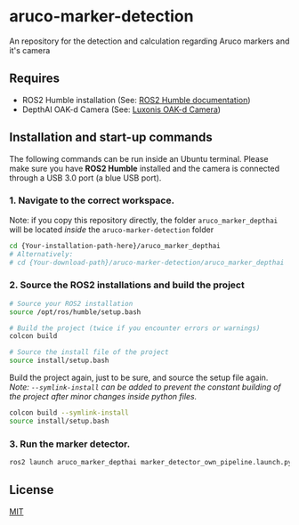 # aruco-marker-detection
An repository for the detection and calculation regarding Aruco markers and it's camera

## Requires
- ROS2 Humble installation (See: [ROS2 Humble documentation](https://docs.ros.org/en/humble/index.html))
- DepthAI OAK-d Camera (See: [Luxonis OAK-d Camera](https://docs.luxonis.com/projects/hardware/en/latest/pages/BW1098OAK/))

## Installation and start-up commands
The following commands can be run inside an Ubuntu terminal. Please make sure you have **ROS2 Humble** installed and the camera is connected through a USB 3.0 port (a blue USB port).

### 1. Navigate to the correct workspace. 
Note: if you copy this repository directly, the folder `aruco_marker_depthai` will be located *inside* the `aruco-marker-detection` folder
```bash
cd {Your-installation-path-here}/aruco_marker_depthai
# Alternatively: 
# cd {Your-download-path}/aruco-marker-detection/aruco_marker_depthai  
```

### 2. Source the ROS2 installations and build the project
```bash 
# Source your ROS2 installation
source /opt/ros/humble/setup.bash

# Build the project (twice if you encounter errors or warnings)
colcon build

# Source the install file of the project
source install/setup.bash
```

Build the project again, just to be sure, and source the setup file again. *Note: `--symlink-install` can be added to prevent the constant building of the project after minor changes inside python files.*
```bash
colcon build --symlink-install
source install/setup.bash
```

### 3. Run the marker detector.
```bash
ros2 launch aruco_marker_depthai marker_detector_own_pipeline.launch.py
```

## License
[MIT](https://github.com/dan00n1/aruco-marker-detection/blob/0d4f772d2e9c2635cd3b6ded379c2c12e2cb8b23/LICENSE)
